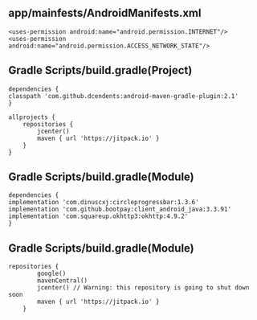 ## app/mainfests/AndroidManifests.xml

```
<uses-permission android:name="android.permission.INTERNET"/>
<uses-permission android:name="android.permission.ACCESS_NETWORK_STATE"/>
```

## Gradle Scripts/build.gradle(Project)

```
dependencies {
classpath 'com.github.dcendents:android-maven-gradle-plugin:2.1'
}

allprojects {
    repositories {
        jcenter()
        maven { url 'https://jitpack.io' }
    }
}
```
## Gradle Scripts/build.gradle(Module)


```
dependencies {
implementation 'com.dinuscxj:circleprogressbar:1.3.6'
implementation 'com.github.bootpay:client_android_java:3.3.91'
implementation 'com.squareup.okhttp3:okhttp:4.9.2'
}
```
## Gradle Scripts/build.gradle(Module)

```
repositories {
        google()
        mavenCentral()
        jcenter() // Warning: this repository is going to shut down soon
        maven { url 'https://jitpack.io' }
    }
```
